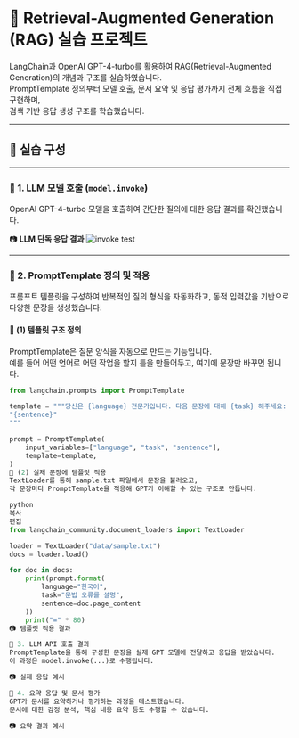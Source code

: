 # 🧠 Retrieval-Augmented Generation (RAG) 실습 프로젝트

LangChain과 OpenAI GPT-4-turbo를 활용하여 RAG(Retrieval-Augmented Generation)의 개념과 구조를 실습하였습니다.  
PromptTemplate 정의부터 모델 호출, 문서 요약 및 응답 평가까지 전체 흐름을 직접 구현하며,  
검색 기반 응답 생성 구조를 학습했습니다.

---

## 📌 실습 구성

---

### 🔷 1. LLM 모델 호출 (`model.invoke`)

OpenAI GPT-4-turbo 모델을 호출하여 간단한 질의에 대한 응답 결과를 확인했습니다.

📷 **LLM 단독 응답 결과**
![invoke test](./images/01_invoke_test_result.png)

---

### 🔷 2. PromptTemplate 정의 및 적용

프롬프트 템플릿을 구성하여 반복적인 질의 형식을 자동화하고, 동적 입력값을 기반으로 다양한 문장을 생성했습니다.

#### 📌 (1) 템플릿 구조 정의

PromptTemplate은 질문 양식을 자동으로 만드는 기능입니다.  
예를 들어 어떤 언어로 어떤 작업을 할지 틀을 만들어두고, 여기에 문장만 바꾸면 됩니다.

```python
from langchain.prompts import PromptTemplate

template = """당신은 {language} 전문가입니다. 다음 문장에 대해 {task} 해주세요:
"{sentence}"
"""

prompt = PromptTemplate(
    input_variables=["language", "task", "sentence"],
    template=template,
)
🧪 (2) 실제 문장에 템플릿 적용
TextLoader를 통해 sample.txt 파일에서 문장을 불러오고,
각 문장마다 PromptTemplate을 적용해 GPT가 이해할 수 있는 구조로 만듭니다.

python
복사
편집
from langchain_community.document_loaders import TextLoader

loader = TextLoader("data/sample.txt")
docs = loader.load()

for doc in docs:
    print(prompt.format(
        language="한국어",
        task="문법 오류를 설명",
        sentence=doc.page_content
    ))
    print("=" * 80)
📷 템플릿 적용 결과

🔷 3. LLM API 호출 결과
PromptTemplate을 통해 구성한 문장을 실제 GPT 모델에 전달하고 응답을 받았습니다.
이 과정은 model.invoke(...)로 수행됩니다.

📷 실제 응답 예시

🔷 4. 요약 응답 및 문서 평가
GPT가 문서를 요약하거나 평가하는 과정을 테스트했습니다.
문서에 대한 감정 분석, 핵심 내용 요약 등도 수행할 수 있습니다.

📷 요약 결과 예시
